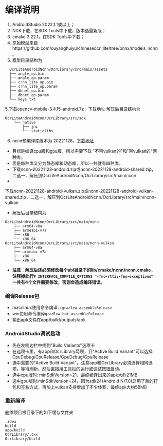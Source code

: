 # 编译说明

1. AndroidStudio 2022.1.1或以上；
2. NDK下载，在SDK Tools中下载，版本选最新版；
3. cmake 3.22.1，在SDK Tools中下载；
4. 原始模型来自https://github.com/ouyanghuiyu/chineseocr_lite/tree/onnx/models_ncnn。
5. 模型目录结构为
```
  OcrLiteAndroidNcnn/OcrLibrary/src/main/assets
  ├── angle_op.bin
  ├── angle_op.param
  ├── crnn_lite_op.bin
  ├── crnn_lite_op.param
  ├── dbnet_op.bin
  ├── dbnet_op.param
  └── keys.txt
  ```

5.下载opencv-mobile-3.4.15-android.7z，[下载地址](https://gitee.com/benjaminwan/ocr-lite-android-ncnn/attach_files/843219/download/opencv-mobile-3.4.15-android.7z)
解压后目录结构为

```
OcrLiteAndroidNcnn/OcrLibrary/src/sdk
    └── native
        ├── jni
        └── staticlibs
```

6. ncnn预编译库版本为 20221128，[下载地址](https://github.com/Tencent/ncnn/releases/tag/20221128)

* 目标是编译cpu版和gpu版，所以需要下载 "不带vulkan的"和"带vulkan的"两种库。
* 但是每种库又分为静态库和动态库，所以一共就有四种库。
* 下载ncnn-20221128-android.zip或ncnn-20221128-android-shared.zip，二选一，解压到OcrLiteAndroidNcnn/OcrLibrary/src/main/ncnn
*

下载ncnn-20221128-android-vulkan.zip或ncnn-20221128-android-vulkan-shared.zip，二选一，解压到OcrLiteAndroidNcnn/OcrLibrary/src/main/ncnn-vulkan

* 解压后目录结构为

```
OcrLiteAndroidNcnn/OcrLibrary/src/main/ncnn
    ├── arm64-v8a
    ├── armeabi-v7a
    ├── x86
    └── x86_64
OcrLiteAndroidNcnn/OcrLibrary/src/main/ncnn-vulkan
    ├── arm64-v8a
    ├── armeabi-v7a
    ├── x86
    └── x86_64
```

* **注意：解压后还必须修改每个abi目录下的lib/cmake/ncnn/ncnn.cmake，注释掉此行```# INTERFACE_COMPILE_OPTIONS "-fno-rtti;-fno-exceptions"```
  一共有4个文件需要修改，否则会造成编译错误。**

### 编译Release包

* mac/linux使用命令编译```./gradlew assembleRelease```
* win使用命令编译```gradlew.bat assembleRelease```
* 输出apk文件在app/build/outputs/apk

### AndroidStudio调试启动

* 先在左侧边栏中找到"Build Variants"选项卡
* 在选项卡里，有app和OcrLibrary两项，且"Active Build Variant"可以选择CpuDebug/CpuRelease/GpuDebug/GpuRelease
* 选中需要的"Active Build Variant"，注意app和OcrLibrary必须选择相同选项，等待刷新，然后直接用工具栏的运行或调试按钮启动。
* 选中cpu版时: minSdkVersion=21，最终编译出来的apk大约21MB
* 选中gpu版时:minSdkVersion=24，因为sdk24(Android N/7.0)启用了新的打包和签名方式，再加上vulkan支持增加了不少体积，最终apk大约58MB

### 重新编译

删除项目根目录下的如下缓存文件夹

```
.idea
build
app/build
OcrLibrary/.cxx
OcrLibrary/build
```

